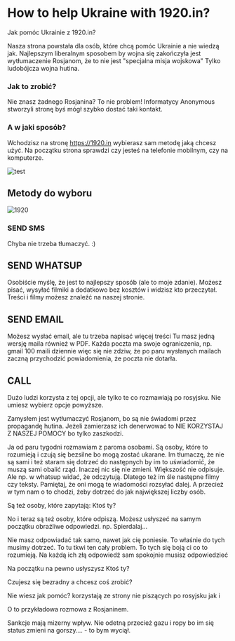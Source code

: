# How to help Ukraine with 1920.in?
Jak pomóc Ukrainie z 1920.in?

Nasza strona powstała dla osób, które chcą pomóc Ukrainie a nie wiedzą jak.
Najlepszym liberalnym sposobem by wojna się zakończyła jest wytłumaczenie Rosjanom, że to nie jest "specjalna misja wojskowa" Tylko ludobójcza wojna hutina. 

### Jak to zrobić?
Nie znasz żadnego Rosjanina? To nie problem!
Informatycy Anonymous stworzyli stronę byś mógł szybko dostać taki kontakt.

### A w jaki sposób?
Wchodzisz na stronę https://1920.in wybierasz sam metodę jaką chcesz użyć. Na początku strona sprawdzi czy jesteś na telefonie mobilnym, czy na komputerze.

![test](https://user-images.githubusercontent.com/101053692/163460181-4b5bd77a-29c0-4e31-8af5-d87c51436127.png)

## Metody do wyboru

![1920](https://user-images.githubusercontent.com/101053692/163460405-cc099c1d-bb93-4432-8dd9-32e4ba87b76a.png)

### SEND SMS
Chyba nie trzeba tłumaczyć. :)

## SEND WHATSUP
Osobiście myślę, że jest to najlepszy sposób (ale to moje zdanie). Możesz pisać, wysyłać filmiki a dodatkowo bez kosztów i widzisz kto przeczytał. Treści i filmy możesz znaleźć na naszej stronie.

## SEND EMAIL
Możesz wysłać email, ale tu  trzeba napisać więcej treści Tu masz jedną wersję maila również w PDF. 
Każda poczta ma swoje ograniczenia, np. gmail 100 maili dziennie więc się nie zdziw, że po paru wysłanych mailach zaczną przychodzić powiadomienia, że poczta nie dotarła.

## CALL
Dużo ludzi korzysta z tej opcji, ale tylko te co rozmawiają po rosyjsku. Nie umiesz wybierz opcje powyższe.

Zamysłem jest wytłumaczyć Rosjanom, bo są nie świadomi przez propagandę hutina. Jeżeli zamierzasz ich denerwować to NIE KORZYSTAJ Z NASZEJ POMOCY bo tylko zaszkodzi.

Ja od paru tygodni rozmawiam z paroma osobami. Są osoby, które to rozumieją i czują się bezsilne bo mogą zostać ukarane. Im tłumaczę, że nie są sami i też staram się dotrzeć do następnych by im to uświadomić, że muszą sami obalić rząd. Inaczej nic się nie zmieni. 
Większość nie odpisuje. Ale np. w whatsup widać, że odczytują. Dlatego też im śle następne filmy czy teksty. Pamiętaj, że oni mogą te wiadomości rozsyłać dalej. A przecież w tym nam o to chodzi, żeby dotrzeć do jak największej liczby osób.

Są też osoby, które zapytają: Ktoś ty?


No i teraz są też osoby, które odpiszą.
Możesz usłyszeć na samym początku obraźliwe odpowiedzi. np. Spierdalaj… 

Nie masz odpowiadać tak samo, nawet jak cię poniesie. To właśnie do tych musimy dotrzeć. To tu tkwi ten cały problem. To tych się boją ci co to rozumieją. Na każdą ich złą odpowiedź sam spokojnie musisz odpowiedzieć 





Na początku na pewno usłyszysz Ktoś ty?


Czujesz się bezradny a chcesz coś zrobić?


Nie wiesz jak pomóc? 
korzystają ze strony nie piszących po rosyjsku jak i 



O to przykładowa rozmowa z Rosjaninem.


Sankcje mają mizerny wpływ. Nie odetną przecież gazu i ropy bo im się status zmieni na gorszy…. - to bym wyciął.
